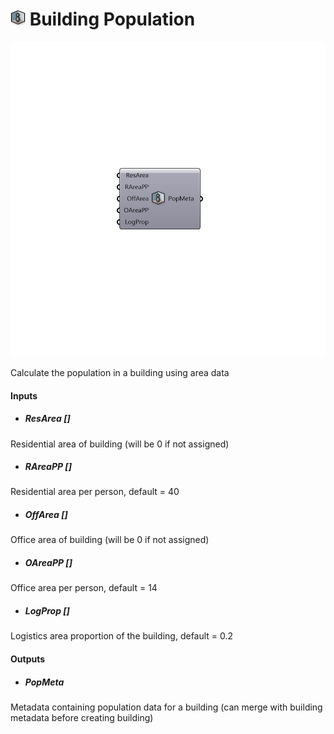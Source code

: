 # ![](../../images/icons/Building_Population.png) Building Population

![](../../images/components/Building_Population.png)

Calculate the population in a building using area data

#### Inputs
* ##### ResArea []
Residential area of building (will be 0 if not assigned)
* ##### RAreaPP []
Residential area per person, default = 40
* ##### OffArea []
Office area of building (will be 0 if not assigned)
* ##### OAreaPP []
Office area per person, default = 14
* ##### LogProp []
Logistics area proportion of the building, default = 0.2

#### Outputs
* ##### PopMeta
Metadata containing population data for a building (can merge with building metadata before creating building)